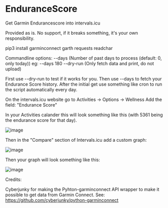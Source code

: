 # EnduranceScore
Get Garmin Endurancescore into intervals.icu

Provided as is. No support, if it breaks something, it's your own responsibility.

pip3 install garminconnect garth requests readchar

Commandline options:
--days <number of days to fetch>     (Number of past days to process (default: 0, only today))  eg: --days 180
--dry-run                            (Only fetch data and print, do not upload)

First use --dry-run to test if it works for you. Then use --days <number of days> to fetch your Endurance Score history.
After the initial get use something like cron to run the script automatically every day.

On the intervals.icu website go to Activities -> Options -> Wellness
Add the field: "Endurance Score"

In your Activities calander this will look something like this (with 5361 being the endurance score for that day).

![image](https://github.com/user-attachments/assets/5c04b16b-4436-4546-b61c-62bf250c34ce)

Then in the "Compare" section of Intervals.icu add a custom graph:

![image](https://github.com/user-attachments/assets/dca49098-956d-4ca0-80ba-7a0e462ba237)

Then your graph will look something like this:

![image](https://github.com/user-attachments/assets/1fe27449-abc0-46ab-9ca4-e1a8ca79cced)


Credits:

Cyberjunky for making the Pyhton-garminconnect API wrapper to make it possible to get data from Garmin Connect.
See: https://github.com/cyberjunky/python-garminconnect
